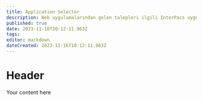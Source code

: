```yaml
---
title: Application Selector
description: Web uygulamalarından gelen talepleri ilgili InterPacs uygulamalarına yönlendiren uygulama
published: true
date: 2023-11-16T10:12:11.963Z
tags: 
editor: markdown
dateCreated: 2023-11-16T10:12:11.963Z
---
```


# Header
Your content here